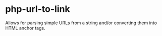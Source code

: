 # php-url-to-link
Allows for parsing simple URLs from a string and/or converting them into HTML anchor tags.